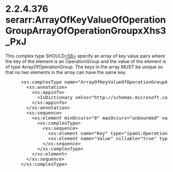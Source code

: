 <html dir="LTR" xmlns:mshelp="http://msdn.microsoft.com/mshelp" xmlns:ddue="http://ddue.schemas.microsoft.com/authoring/2003/5" xmlns:xlink="http://www.w3.org/1999/xlink" xmlns:tool="http://www.microsoft.com/tooltip">
 <body>
 <div id="header">
 <h1 class="heading">2.2.4.376 serarr:ArrayOfKeyValueOfOperationGroupArrayOfOperationGroupxXhs3_PxJ</h1>
 </div>
 <div id="mainSection">
 <div id="mainBody">
 <div id="allHistory" class="saveHistory"></div>
 <div id="sectionSection0" class="section" name="collapseableSection">
 

<p>This complex type SHOULD<a id="Appendix_A_Target_56"></a><a href="3b257e05-6300-4286-a090-0f9949d290bf.md#Appendix_A_56" aria-label="Product behavior note 56">&lt;56&gt;</a> specify
an array of key value pairs where the key of the element is an OperationGroup
and the value of the element is of type ArrayOfOperationGroup. The keys in the
array MUST be unique so that no two elements in the array can have the same
key.</p>

<dl>
<dd>
<div><pre> &lt;xs:complexType name=&quot;ArrayOfKeyValueOfOperationGroupArrayOfOperationGroupxXhs3_PxJ&quot;&gt;
   &lt;xs:annotation&gt;
     &lt;xs:appinfo&gt;
       &lt;IsDictionary xmlns=&quot;http://schemas.microsoft.com/2003/10/Serialization/&quot;&gt;true&lt;/IsDictionary&gt;
     &lt;/xs:appinfo&gt;
   &lt;/xs:annotation&gt;
   &lt;xs:sequence&gt;
     &lt;xs:element minOccurs=&quot;0&quot; maxOccurs=&quot;unbounded&quot; name=&quot;KeyValueOfOperationGroupArrayOfOperationGroupxXhs3_PxJ&quot;&gt;
       &lt;xs:complexType&gt;
         &lt;xs:sequence&gt;
           &lt;xs:element name=&quot;Key&quot; type=&quot;ipam1:OperationGroup&quot; /&gt;
           &lt;xs:element name=&quot;Value&quot; nillable=&quot;true&quot; type=&quot;ipam1:ArrayOfOperationGroup&quot; /&gt;
         &lt;/xs:sequence&gt;
       &lt;/xs:complexType&gt;
     &lt;/xs:element&gt;
   &lt;/xs:sequence&gt;
 &lt;/xs:complexType&gt;
</pre></div>
</dd></dl>


 </div>
 </div>
 </div>
 </body>
</html>